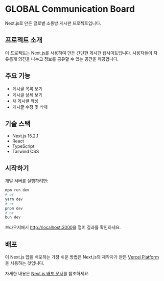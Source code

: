 # GLOBAL Communication Board

Next.js로 만든 글로벌 소통방 게시판 프로젝트입니다.

## 프로젝트 소개

이 프로젝트는 Next.js를 사용하여 만든 간단한 게시판 웹사이트입니다. 사용자들이 자유롭게 의견을 나누고 정보를 공유할 수 있는 공간을 제공합니다.

## 주요 기능

- 게시글 목록 보기
- 게시글 상세 보기
- 새 게시글 작성
- 게시글 수정 및 삭제

## 기술 스택

- Next.js 15.2.1
- React
- TypeScript
- Tailwind CSS

## 시작하기

개발 서버를 실행하려면:

```bash
npm run dev
# or
yarn dev
# or
pnpm dev
# or
bun dev
```

브라우저에서 [http://localhost:3000](http://localhost:3000)을 열어 결과를 확인하세요.

## 배포

이 Next.js 앱을 배포하는 가장 쉬운 방법은 Next.js의 제작자가 만든 [Vercel Platform](https://vercel.com/new?utm_medium=default-template&filter=next.js&utm_source=create-next-app&utm_campaign=create-next-app-readme)을 사용하는 것입니다.

자세한 내용은 [Next.js 배포 문서](https://nextjs.org/docs/app/building-your-application/deploying)를 참조하세요.
